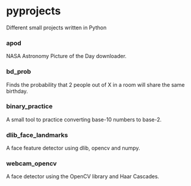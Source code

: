 # pyprojects
Different small projects written in Python

### apod
NASA Astronomy Picture of the Day downloader.

### bd_prob
Finds the probability that 2 people out of X in a room will share the same birthday.

### binary_practice
A small tool to practice converting base-10 numbers to base-2.

### dlib_face_landmarks
A face feature detector using dlib, opencv and numpy.

### webcam_opencv
A face detector using the OpenCV library and Haar Cascades.

